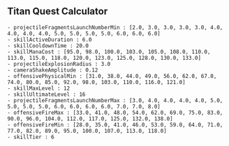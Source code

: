 ## Titan Quest Calculator

    - projectileFragmentsLaunchNumberMin : [2.0, 3.0, 3.0, 3.0, 3.0, 4.0, 4.0, 4.0, 4.0, 5.0, 5.0, 5.0, 5.0, 6.0, 6.0, 6.0]
    - skillActiveDuration : 6.0
    - skillCooldownTime : 20.0
    - skillManaCost : [95.0, 98.0, 100.0, 103.0, 105.0, 108.0, 110.0, 113.0, 115.0, 118.0, 120.0, 123.0, 125.0, 128.0, 130.0, 133.0]
    - projectileExplosionRadius : 3.0
    - cameraShakeAmplitude : 0.12
    - offensivePhysicalMin : [31.0, 38.0, 44.0, 49.0, 56.0, 62.0, 67.0, 74.0, 80.0, 85.0, 92.0, 98.0, 103.0, 110.0, 116.0, 121.0]
    - skillMaxLevel : 12
    - skillUltimateLevel : 16
    - projectileFragmentsLaunchNumberMax : [3.0, 4.0, 4.0, 4.0, 4.0, 5.0, 5.0, 5.0, 5.0, 6.0, 6.0, 6.0, 6.0, 7.0, 7.0, 8.0]
    - offensiveFireMax : [33.0, 41.0, 48.0, 54.0, 62.0, 69.0, 75.0, 83.0, 90.0, 96.0, 104.0, 112.0, 117.0, 125.0, 132.0, 138.0]
    - offensiveFireMin : [28.0, 35.0, 41.0, 46.0, 53.0, 59.0, 64.0, 71.0, 77.0, 82.0, 89.0, 95.0, 100.0, 107.0, 113.0, 118.0]
    - skillTier : 6
